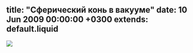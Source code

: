 title: "Сферический конь в вакууме"
date: 10 Jun 2009 00:00:00 +0300
extends: default.liquid
---
![](../../../view/30)
